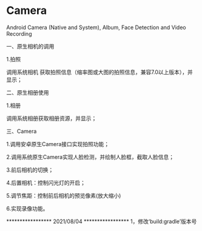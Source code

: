 # Camera
Android Camera (Native and System), Album, Face Detection and Video Recording

一、原生相机的调用
  
  1.拍照
    
   调用系统相机 获取拍照信息（缩率图或大图的拍照信息，兼容7.0以上版本），并显示；
    
    
 二、原生相册使用
   
   1.相册
    
   调用系统相册获取相册资源，并显示；
   
   
三、Camera
  
  1.调用安卓原生Camera接口实现拍照功能；
 
  2.调用系统原生Camera实现人脸检测，并绘制人脸框，截取人脸信息；
 
  3.前后相机的切换；
 
  4.后置相机：控制闪光灯的开启；
 
  5.调节焦距：控制前后相机的预览像素(放大缩小)
 
  6.实现录像功能。


  ***************** 2021/08/04  *****************
  1，修改‘build:gradle’版本号
